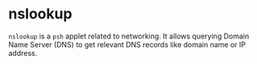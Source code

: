 # nslookup

`nslookup` is a `psh` applet related to networking. It allows querying Domain Name Server (DNS) to get relevant DNS records like domain name or IP address.
